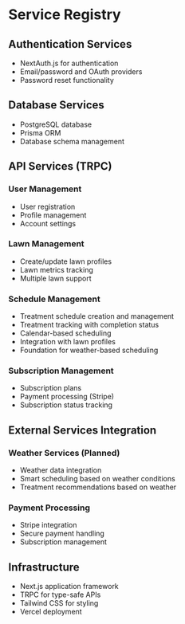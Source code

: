 # Service Registry

## Authentication Services
- NextAuth.js for authentication
- Email/password and OAuth providers
- Password reset functionality

## Database Services
- PostgreSQL database
- Prisma ORM
- Database schema management

## API Services (TRPC)

### User Management
- User registration
- Profile management
- Account settings

### Lawn Management
- Create/update lawn profiles
- Lawn metrics tracking
- Multiple lawn support

### Schedule Management
- Treatment schedule creation and management
- Treatment tracking with completion status
- Calendar-based scheduling
- Integration with lawn profiles
- Foundation for weather-based scheduling

### Subscription Management
- Subscription plans
- Payment processing (Stripe)
- Subscription status tracking

## External Services Integration

### Weather Services (Planned)
- Weather data integration
- Smart scheduling based on weather conditions
- Treatment recommendations based on weather

### Payment Processing
- Stripe integration
- Secure payment handling
- Subscription management

## Infrastructure
- Next.js application framework
- TRPC for type-safe APIs
- Tailwind CSS for styling
- Vercel deployment